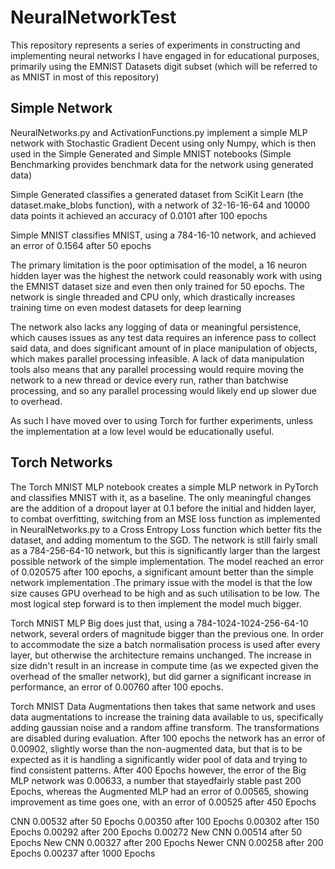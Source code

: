 # NeuralNetworkTest
This repository represents a series of experiments in constructing and implementing neural networks I have engaged in
for educational purposes, primarily using the EMNIST Datasets digit subset (which will be referred to as MNIST in most
of this repository)

## Simple Network

NeuralNetworks.py and ActivationFunctions.py implement a simple MLP network with Stochastic Gradient Decent
using only Numpy, which is then used in the Simple Generated and Simple MNIST notebooks (Simple Benchmarking provides
benchmark data for the network using generated data)

Simple Generated classifies a generated dataset from SciKit Learn (the dataset.make_blobs function), with a network of 
32-16-16-64 and 10000 data points it achieved an accuracy of 0.0101 after 100 epochs

Simple MNIST classifies MNIST, using a 784-16-10 network, and achieved an error of 0.1564 after 50 epochs

The primary limitation is the poor optimisation of the model, a 16 neuron hidden layer was the highest the network
could reasonably work with using the EMNIST dataset size and even then only trained for 50 epochs. The network is 
single threaded and CPU only, which drastically increases training time on even modest datasets for deep learning

The network also lacks any logging of data or meaningful persistence, which causes issues as any test data requires
an inference pass to collect said data, and does significant amount of in place manipulation of objects, which makes
parallel processing infeasible. A lack of data manipulation tools also means that any parallel processing would 
require moving the network to a new thread or device every run, rather than batchwise processing, and so any parallel
processing would likely end up slower due to overhead.

As such I have moved over to using Torch for further experiments, unless the implementation at a low level would be
educationally useful.

## Torch Networks

The Torch MNIST MLP notebook creates a simple MLP network in PyTorch and classifies MNIST with it, as a baseline. The 
only meaningful changes are the addition of a dropout layer at 0.1 before the initial and hidden layer, to combat overfitting, 
switching from an MSE loss function as implemented in NeuralNetworks.py to a Cross Entropy Loss function which better 
fits the dataset, and adding momentum to the SGD. The network is still fairly small as a 784-256-64-10 network, 
but this is significantly larger than the largest possible network of the simple implementation. The model reached an 
error of 0.020575 after 100 epochs, a significant amount better than the simple network implementation .The primary 
issue with the model is that the low size causes GPU overhead to be high and as such utilisation to be low. 
The most logical step forward is to then implement the model much bigger.

Torch MNIST MLP Big does just that, using a 784-1024-1024-256-64-10 network, several orders of magnitude bigger than the 
previous one. In order to accommodate the size a batch normalisation process is used after every layer, but otherwise
the architecture remains unchanged. The increase in size didn't result in an increase in compute time (as we expected 
given the overhead of the smaller network), but did garner a significant increase in performance, an error of 0.00760
after 100 epochs.

Torch MNIST Data Augmentations then takes that same network and uses data augmentations to increase the training data
available to us, specifically adding gaussian noise and a random affine transform.
The transformations are disabled during evaluation. After 100 epochs the network has an error of 0.00902, 
slightly worse than the non-augmented data, but that is to be expected as it is handling a significantly wider pool of data 
and trying to find consistent patterns. 
After 400 Epochs however, the error of the Big MLP network was 0.00633, a number that stayedfairly stable past 200 Epochs, 
whereas the Augmented MLP had an error of 0.00565, showing improvement as time goes one, with an error of 0.00525 after
450 Epochs

CNN 0.00532 after 50 Epochs 0.00350 after 100 Epochs 0.00302 after 150 Epochs 0.00292 after 200 Epochs 0.00272
New CNN 0.00514 after 50 Epochs New CNN 0.00327 after 200 Epochs
Newer CNN 0.00258 after 200 Epochs 0.00237 after 1000 Epochs


